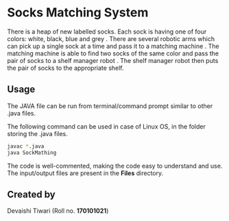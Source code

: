 # Socks Matching System

There is a heap of new labelled socks. Each sock is having one of four colors: white, black, blue and grey . There are several robotic arms which can pick up a single sock at a time and pass it to a matching machine . The matching machine is able to find two socks of the same color and pass the pair of socks to a shelf manager robot . The shelf manager robot then puts the pair of socks to the appropriate shelf.

## Usage

The JAVA file can be run from terminal/command prompt similar to other .java files.

The following command can be used in case of Linux OS, in the folder storing the .java files.

```bash
javac *.java
java SockMathing
```
The code is well-commented, making the code easy to understand and use. The input/output files are present in the **Files** directory.

## Created by
Devaishi Tiwari (Roll no. **170101021**)